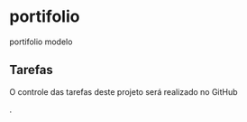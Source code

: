 # portifolio

portifolio modelo

## Tarefas

O controle das tarefas deste projeto será realizado no GitHub

.
